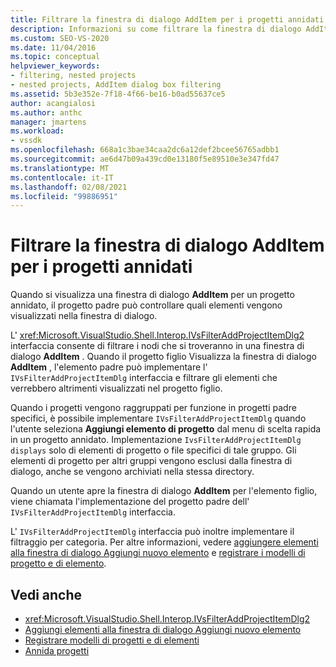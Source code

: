 ```yaml
---
title: Filtrare la finestra di dialogo AddItem per i progetti annidati | Microsoft Docs
description: Informazioni su come filtrare la finestra di dialogo AddItem per un progetto annidato in Visual Studio implementando l'interfaccia IVsFilterAddProjectItemDlg del progetto padre.
ms.custom: SEO-VS-2020
ms.date: 11/04/2016
ms.topic: conceptual
helpviewer_keywords:
- filtering, nested projects
- nested projects, AddItem dialog box filtering
ms.assetid: 5b3e352e-7f18-4f66-be16-b0ad55637ce5
author: acangialosi
ms.author: anthc
manager: jmartens
ms.workload:
- vssdk
ms.openlocfilehash: 668a1c3bae34caa2dc6a12def2bcee56765adbb1
ms.sourcegitcommit: ae6d47b09a439cd0e13180f5e89510e3e347fd47
ms.translationtype: MT
ms.contentlocale: it-IT
ms.lasthandoff: 02/08/2021
ms.locfileid: "99886951"
---
```

# <a name="filter-the-additem-dialog-box-for-nested-projects"></a>Filtrare la finestra di dialogo AddItem per i progetti annidati
Quando si visualizza una finestra di dialogo **AddItem** per un progetto annidato, il progetto padre può controllare quali elementi vengono visualizzati nella finestra di dialogo.

 L' <xref:Microsoft.VisualStudio.Shell.Interop.IVsFilterAddProjectItemDlg2> interfaccia consente di filtrare i nodi che si troveranno in una finestra di dialogo **AddItem** . Quando il progetto figlio Visualizza la finestra di dialogo **AddItem** , l'elemento padre può implementare l' `IVsFilterAddProjectItemDlg` interfaccia e filtrare gli elementi che verrebbero altrimenti visualizzati nel progetto figlio.

 Quando i progetti vengono raggruppati per funzione in progetti padre specifici, è possibile implementare `IVsFilterAddProjectItemDlg` quando l'utente seleziona **Aggiungi elemento di progetto** dal menu di scelta rapida in un progetto annidato. Implementazione `IvsFilterAddProjectItemDlg displays` solo di elementi di progetto o file specifici di tale gruppo. Gli elementi di progetto per altri gruppi vengono esclusi dalla finestra di dialogo, anche se vengono archiviati nella stessa directory.

 Quando un utente apre la finestra di dialogo **AddItem** per l'elemento figlio, viene chiamata l'implementazione del progetto padre dell' `IVsFilterAddProjectItemDlg` interfaccia.

 L' `IVsFilterAddProjectItemDlg` interfaccia può inoltre implementare il filtraggio per categoria. Per altre informazioni, vedere [aggiungere elementi alla finestra di dialogo Aggiungi nuovo elemento](../../extensibility/internals/adding-items-to-the-add-new-item-dialog-boxes.md) e [registrare i modelli di progetto e di elemento](../../extensibility/internals/registering-project-and-item-templates.md).

## <a name="see-also"></a>Vedi anche
- <xref:Microsoft.VisualStudio.Shell.Interop.IVsFilterAddProjectItemDlg2>
- [Aggiungi elementi alla finestra di dialogo Aggiungi nuovo elemento](../../extensibility/internals/adding-items-to-the-add-new-item-dialog-boxes.md)
- [Registrare modelli di progetti e di elementi](../../extensibility/internals/registering-project-and-item-templates.md)
- [Annida progetti](../../extensibility/internals/nesting-projects.md)
